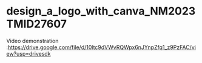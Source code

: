 # design_a_logo_with_canva_NM2023TMID27607

Video demonstration :https://drive.google.com/file/d/10ltc9dVWvRQWpx6nJYnpZfq1_z9PzFAC/view?usp=drivesdk
